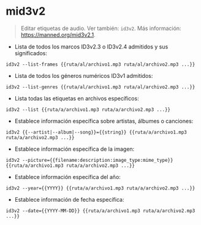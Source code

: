 # mid3v2

> Editar etiquetas de audio.
> Ver también: `id3v2`.
> Más información: <https://manned.org/mid3v2.1>.

- Lista de todos los marcos ID3v2.3 o ID3v2.4 admitidos y sus significados:

`id3v2 --list-frames {{ruta/al/archivo1.mp3 ruta/al/archivo2.mp3 ...}}`

- Lista de todos los géneros numéricos ID3v1 admitidos:

`id3v2 --list-genres {{ruta/al/archivo1.mp3 ruta/al/archivo2.mp3 ...}}`

- Lista todas las etiquetas en archivos específicos:

`id3v2 --list {{ruta/a/archivo1.mp3 ruta/a/archivo2.mp3 ...}}`

- Establece información específica sobre artistas, álbumes o canciones:

`id3v2 {{--artist|--album|--song}}={{string}} {{ruta/a/archivo1.mp3 ruta/a/archivo2.mp3 ...}}`

- Establece información específica de la imagen:

`id3v2 --picture={{filename:description:image_type:mime_type}} {{ruta/a/archivo1.mp3 ruta/a/archivo2.mp3 ...}}`

- Establece información específica del año:

`id3v2 --year={{YYYY}} {{ruta/a/archivo1.mp3 ruta/a/archivo2.mp3 ...}}`

- Establece información de fecha específica:

`id3v2 --date={{YYYY-MM-DD}} {{ruta/a/archivo1.mp3 ruta/a/archivo2.mp3 ...}}`
